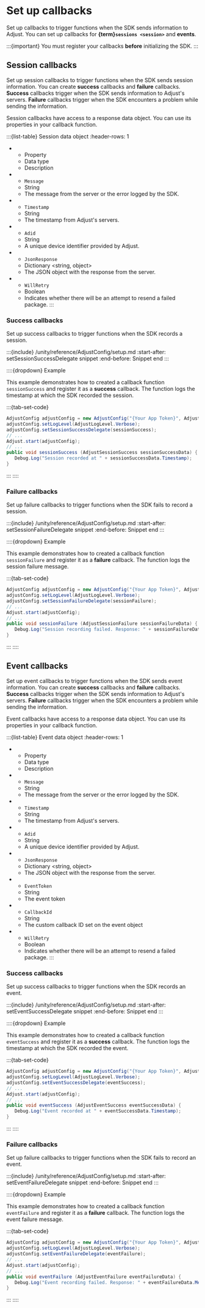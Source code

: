 # Set up callbacks

Set up callbacks to trigger functions when the SDK sends information to Adjust. You can set up callbacks for **{term}`sessions <session>`** and **events**.

:::{important}
You must register your callbacks **before** initializing the SDK.
:::


## Session callbacks

Set up session callbacks to trigger functions when the SDK sends session information. You can create **success** callbacks and **failure** callbacks. **Success** callbacks trigger when the SDK sends information to Adjust's servers. **Failure** callbacks trigger when the SDK encounters a problem while sending the information.

Session callbacks have access to a response data object. You can use its properties in your callback function.

:::{list-table} Session data object
:header-rows: 1

* - Property
   - Data type
   - Description
* - `Message`
   - String
   - The message from the server or the error logged by the SDK.
* - `Timestamp`
   - String
   - The timestamp from Adjust's servers.
* - `Adid`
   - String
   - A unique device identifier provided by Adjust.
* - `JsonResponse`
   - Dictionary <string, object>
   - The JSON object with the response from the server.
* - `WillRetry`
   - Boolean
   - Indicates whether there will be an attempt to resend a failed package.
:::

### Success callbacks

Set up success callbacks to trigger functions when the SDK records a session.

:::{include} /unity/reference/AdjustConfig/setup.md
:start-after: setSessionSuccessDelegate snippet
:end-before: Snippet end
:::

::::{dropdown} Example

This example demonstrates how to created a callback function `sessionSuccess` and register it as a **success** callback. The function logs the timestamp at which the SDK recorded the session.

:::{tab-set-code}

```c#
AdjustConfig adjustConfig = new AdjustConfig("{Your App Token}", AdjustEnvironment.Sandbox);
adjustConfig.setLogLevel(AdjustLogLevel.Verbose);
adjustConfig.setSessionSuccessDelegate(sessionSuccess);
// ...
Adjust.start(adjustConfig);
// ...
public void sessionSuccess (AdjustSessionSuccess sessionSuccessData) {
   Debug.Log("Session recorded at " + sessionSuccessData.Timestamp);
}
```

:::
::::

### Failure callbacks

Set up failure callbacks to trigger functions when the SDK fails to record a session.

:::{include} /unity/reference/AdjustConfig/setup.md
:start-after: setSessionFailureDelegate snippet
:end-before: Snippet end
:::

::::{dropdown} Example

This example demonstrates how to created a callback function `sessionFailure` and register it as a **failure** callback. The function logs the session failure message.

:::{tab-set-code}

```c#
AdjustConfig adjustConfig = new AdjustConfig("{Your App Token}", AdjustEnvironment.Sandbox);
adjustConfig.setLogLevel(AdjustLogLevel.Verbose);
adjustConfig.setSessionFailureDelegate(sessionFailure);
// ...
Adjust.start(adjustConfig);
// ...
public void sessionFailure (AdjustSessionFailure sessionFailureData) {
   Debug.Log("Session recording failed. Response: " + sessionFailureData.Message);
}
```

:::
::::

## Event callbacks

Set up event callbacks to trigger functions when the SDK sends event information. You can create **success** callbacks and **failure** callbacks. **Success** callbacks trigger when the SDK sends information to Adjust's servers. **Failure** callbacks trigger when the SDK encounters a problem while sending the information.

Event callbacks have access to a response data object. You can use its properties in your callback function.

:::{list-table} Event data object
:header-rows: 1

* - Property
   - Data type
   - Description
* - `Message`
   - String
   - The message from the server or the error logged by the SDK.
* - `Timestamp`
   - String
   - The timestamp from Adjust's servers.
* - `Adid`
   - String
   - A unique device identifier provided by Adjust.
* - `JsonResponse`
   - Dictionary <string, object>
   - The JSON object with the response from the server.
* - `EventToken`
   - String
   - The event token
* - `CallbackId`
   - String
   - The custom callback ID set on the event object
* - `WillRetry`
   - Boolean
   - Indicates whether there will be an attempt to resend a failed package.
:::

### Success callbacks

Set up success callbacks to trigger functions when the SDK records an event.

:::{include} /unity/reference/AdjustConfig/setup.md
:start-after: setEventSuccessDelegate snippet
:end-before: Snippet end
:::

::::{dropdown} Example

This example demonstrates how to created a callback function `eventSuccess` and register it as a **success** callback. The function logs the timestamp at which the SDK recorded the event.

:::{tab-set-code}

```c#
AdjustConfig adjustConfig = new AdjustConfig("{Your App Token}", AdjustEnvironment.Sandbox);
adjustConfig.setLogLevel(AdjustLogLevel.Verbose);
adjustConfig.setEventSuccessDelegate(eventSuccess);
// ...
Adjust.start(adjustConfig);
// ...
public void eventSuccess (AdjustEventSuccess eventSuccessData) {
   Debug.Log("Event recorded at " + eventSuccessData.Timestamp);
}
```

:::
::::

### Failure callbacks

Set up failure callbacks to trigger functions when the SDK fails to record an event.

:::{include} /unity/reference/AdjustConfig/setup.md
:start-after: setEventFailureDelegate snippet
:end-before: Snippet end
:::

::::{dropdown} Example

This example demonstrates how to created a callback function `eventFailure` and register it as a **failure** callback. The function logs the event failure message.

:::{tab-set-code}

```c#
AdjustConfig adjustConfig = new AdjustConfig("{Your App Token}", AdjustEnvironment.Sandbox);
adjustConfig.setLogLevel(AdjustLogLevel.Verbose);
adjustConfig.setEventFailureDelegate(eventFailure);
// ...
Adjust.start(adjustConfig);
// ...
public void eventFailure (AdjustEventFailure eventFailureData) {
   Debug.Log("Event recording failed. Response: " + eventFailureData.Message);
}
```

:::
::::
